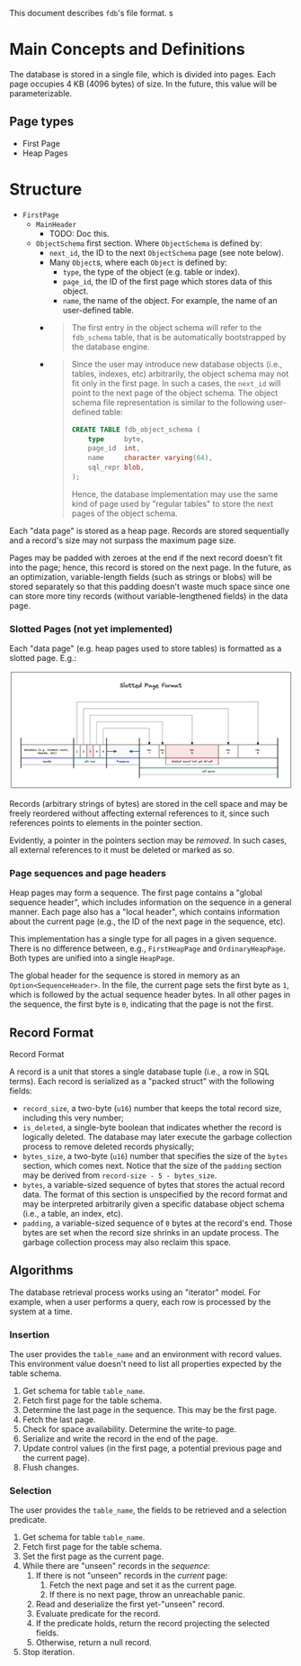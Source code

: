 This document describes `fdb`'s file format. s

# Main Concepts and Definitions

The database is stored in a single file, which is divided into pages. Each page
occupies 4 KB (4096 bytes) of size. In the future, this value will be
parameterizable.

## Page types

- First Page
- Heap Pages

# Structure

- `FirstPage`
  - `MainHeader`
    - TODO: Doc this.
  - `ObjectSchema` first section. Where `ObjectSchema` is defined by:
    - `next_id`, the ID to the next `ObjectSchema` page (see note below).
    - Many `Object`s, where each `Object` is defined by:
      - `type`, the type of the object (e.g. table or index).
      - `page_id`, the ID of the first page which stores data of this object.
      - `name`, the name of the object. For example, the name of an user-defined
        table.
    - > The first entry in the object schema will refer to the `fdb_schema`
      > table, that is be automatically bootstrapped by the database engine.
    - > Since the user may introduce new database objects (i.e., tables,
      > indexes, etc) arbitrarily, the object schema may not fit only in the
      > first page. In such a cases, the `next_id` will point to the next page
      > of the object schema. The object schema file representation is similar
      > to the following user-defined table:
      >
      > ```sql
      > CREATE TABLE fdb_object_schema (
      >     type     byte,
      >     page_id  int,
      >     name     character varying(64),
      >     sql_repr blob,
      > );
      > ```
      >
      > Hence, the database implementation may use the same kind of page used by
      > "regular tables" to store the next pages of the object schema.

Each "data page" is stored as a heap page. Records are stored sequentially and a
record's size may not surpass the maximum page size.

Pages may be padded with zeroes at the end if the next record doesn't fit into
the page; hence, this record is stored on the next page. In the future, as an
optimization, variable-length fields (such as strings or blobs) will be stored
separately so that this padding doesn't waste much space since one can store
more tiny records (without variable-lengthened fields) in the data page.

### Slotted Pages (not yet implemented)

Each "data page" (e.g. heap pages used to store tables) is formatted as a
slotted page. E.g.:

![slotted page diagram](./assets/slotted-page.png)

Records (arbitrary strings of bytes) are stored in the cell space and may be
freely reordered without affecting external references to it, since such
references points to elements in the pointer section.

Evidently, a pointer in the pointers section may be _removed_. In such cases,
all external references to it must be deleted or marked as so.

### Page sequences and page headers

Heap pages may form a sequence. The first page contains a "global sequence
header", which includes information on the sequence in a general manner. Each
page also has a "local header", which contains information about the current
page (e.g., the ID of the next page in the sequence, etc).

This implementation has a single type for all pages in a given sequence. There
is no difference between, e.g., `FirstHeapPage` and `OrdinaryHeapPage`. Both
types are unified into a single `HeapPage`.

The global header for the sequence is stored in memory as an
`Option<SequenceHeader>`. In the file, the current page sets the first byte as
`1`, which is followed by the actual sequence header bytes. In all other pages
in the sequence, the first byte is `0`, indicating that the page is not the
first.

## Record Format

Record Format

A record is a unit that stores a single database tuple (i.e., a row in SQL
terms). Each record is serialized as a "packed struct" with the following
fields:

- `record_size`, a two-byte (`u16`) number that keeps the total record size,
  including this very number;
- `is_deleted`, a single-byte boolean that indicates whether the record is
  logically deleted. The database may later execute the garbage collection
  process to remove deleted records physically;
- `bytes_size`, a two-byte (`u16`) number that specifies the size of the `bytes`
  section, which comes next. Notice that the size of the `padding` section may
  be derived from `record-size - 5 - bytes_size`.
- `bytes`, a variable-sized sequence of bytes that stores the actual record
  data. The format of this section is unspecified by the record format and may
  be interpreted arbitrarily given a specific database object schema (i.e., a
  table, an index, etc).
- `padding`, a variable-sized sequence of `0` bytes at the record's end. Those
  bytes are set when the record size shrinks in an update process. The garbage
  collection process may also reclaim this space.

## Algorithms

The database retrieval process works using an "iterator" model. For example,
when a user performs a query, each row is processed by the system at a time.

### Insertion

The user provides the `table_name` and an environment with record values. This
environment value doesn't need to list all properties expected by the table
schema.

1. Get schema for table `table_name`.
1. Fetch first page for the table schema.
1. Determine the last page in the sequence. This may be the first page.
1. Fetch the last page.
1. Check for space availability. Determine the write-to page.
1. Serialize and write the record in the end of the page.
1. Update control values (in the first page, a potential previous page and the
   current page).
1. Flush changes.

### Selection

The user provides the `table_name`, the fields to be retrieved and a selection
predicate.

1. Get schema for table `table_name`.
1. Fetch first page for the table schema.
1. Set the first page as the current page.
1. While there are "unseen" records in the _sequence_:
   1. If there is not "unseen" records in the _current_ page:
      1. Fetch the next page and set it as the current page.
      1. If there is no next page, throw an unreachable panic.
   2. Read and deserialize the first yet-"unseen" record.
   3. Evaluate predicate for the record.
   4. If the predicate holds, return the record projecting the selected fields.
   5. Otherwise, return a null record.
1. Stop iteration.
